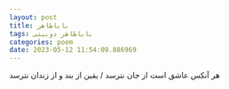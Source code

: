```yaml
---
layout: post
title: باباطاهر
tags: باباطاهر دوبیتی
categories: poem
date: 2023-05-12 11:54:09.886969
---
```


هر آنکس عاشق است از جان نترسد / یقین از بند و از زندان نترسد